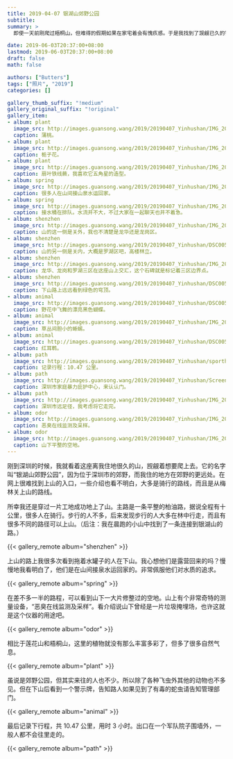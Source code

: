 ```yaml
---
title: 2019-04-07 银湖山郊野公园
subtitle:
summary: >
  即使一天前刚爬过梧桐山，但难得的假期如果在家宅着会有愧疚感。于是我找到了觊觎已久的银湖山的入口，来了一次十公里的远足。

date: 2019-06-03T20:37:00+08:00
lastmod: 2019-06-03T20:37:00+08:00
draft: false
math: false

authors: ["Butters"]
tags: ["照片", "2019"]
categories: []

gallery_thumb_suffix: "!medium"
gallery_original_suffix: "!original"
gallery_item:
- album: plant
  image_src: http://images.guansong.wang/2019/20190407_Yinhushan/IMG_20190407_095659.jpg
  caption: 蒲桃。
- album: plant
  image_src: http://images.guansong.wang/2019/20190407_Yinhushan/IMG_20190407_114237.jpg
  caption: 栀子花。
- album: plant
  image_src: http://images.guansong.wang/2019/20190407_Yinhushan/IMG_20190407_122501.jpg
  caption: 扇叶铁线蕨，我喜欢它五角星的造型。
- album: spring
  image_src: http://images.guansong.wang/2019/20190407_Yinhushan/IMG_20190407_101939.jpg
  caption: 很多人在山间接山泉水运回家。
- album: spring
  image_src: http://images.guansong.wang/2019/20190407_Yinhushan/IMG_20190407_102016.jpg
  caption: 接水桶在排队。水流并不大，不过大家在一起聊天也并不着急。
- album: shenzhen
  image_src: http://images.guansong.wang/2019/20190407_Yinhushan/IMG_20190407_104115.jpg
  caption: 山的这一侧是关外，我也不清楚是龙华还是龙岗区。
- album: shenzhen
  image_src: http://images.guansong.wang/2019/20190407_Yinhushan/DSC00572.JPG
  caption: 山的另一侧是关内，大概是罗湖区吧，高楼林立。
- album: shenzhen
  image_src: http://images.guansong.wang/2019/20190407_Yinhushan/IMG_20190407_111550.jpg
  caption: 龙华、龙岗和罗湖三区在这座山上交汇，这个石碑就是标记着三区边界点。
- album: shenzhen
  image_src: http://images.guansong.wang/2019/20190407_Yinhushan/DSC00582.JPG
  caption: 下山路上远远看到绿色的穹顶。
- album: animal
  image_src: http://images.guansong.wang/2019/20190407_Yinhushan/DSC00570.JPG
  caption: 野花中飞舞的漂亮黑色蝴蝶。
- album: animal
  image_src: http://images.guansong.wang/2019/20190407_Yinhushan/IMG_20190407_112419.jpg
  caption: 草丛间胆小的蜥蜴。
- album: animal
  image_src: http://images.guansong.wang/2019/20190407_Yinhushan/DSC00583.JPG
  caption: 红耳鹎。
- album: path
  image_src: http://images.guansong.wang/2019/20190407_Yinhushan/sporthealth-0-20190407-130034.jpg
  caption: 记录行程：10.47 公里。
- album: path
  image_src: http://images.guansong.wang/2019/20190407_Yinhushan/Screenshot_20190407-130120.jpg
  caption: 深圳市家庭暴力庇护中心，来认认门。
- album: path
  image_src: http://images.guansong.wang/2019/20190407_Yinhushan/IMG_20190407_112817.jpg
  caption: 深圳市远足径，我考虑将它走完。
- album: odor
  image_src: http://images.guansong.wang/2019/20190407_Yinhushan/IMG_20190407_104650.jpg
  caption: 恶臭在线监测及采样。
- album: odor
  image_src: http://images.guansong.wang/2019/20190407_Yinhushan/IMG_20190407_104721.jpg
  caption: 山下平整的空地。
---
```


刚到深圳的时候，我就看着这座离我住地很久的山，觊觎着想要爬上去。它的名字叫“银湖山郊野公园”，因为位于深圳市的郊野，而我住的地方在郊野的更远处。在网上很难找到上山的入口，一些介绍也看不明白，大多是骑行的路线，而且是从梅林关上山的路线。

所幸我还是穿过一片工地成功地上了山。主路是一条平整的柏油路，据说全程有十公里，很多人在骑行。步行的人不多，后来发现步行的人大多在林中行走，而且有很多不同的路径可以上山。（后注：我在晨跑的小山中找到了一条连接到银湖山的路。）

{{< gallery_remote album="shenzhen" >}}

上山的路上我很多次看到拖着水罐子的人在下山。我心想他们是露营回来的吗？慢慢地我看明白了，他们是在山间接泉水运回家的。非常佩服他们对水质的追求。

{{< gallery_remote album="spring" >}}

在差不多一半的路程，可以看到山下一大片修整过的空地。山上有个非常奇特的测量设备，“恶臭在线监测及采样”。看介绍说山下曾经是一片垃圾掩埋场，也许这就是这个仪器的用途吧。

{{< gallery_remote album="odor" >}}

相比于莲花山和梧桐山，这里的植物就没有那么丰富多彩了，但多了很多自然气息。

{{< gallery_remote album="plant" >}}

虽说是郊野公园，但其实来往的人也不少。所以除了各种飞虫外其他的动物也不多见。但在下山后看到一个警示牌，告知路人如果见到了有毒的蛇虫请告知管理部门。

{{< gallery_remote album="animal" >}}

最后记录下行程，共 10.47 公里，用时 3 小时。出口在一个军队院子围墙外，一般人都不会往里走的。

{{< gallery_remote album="path" >}}